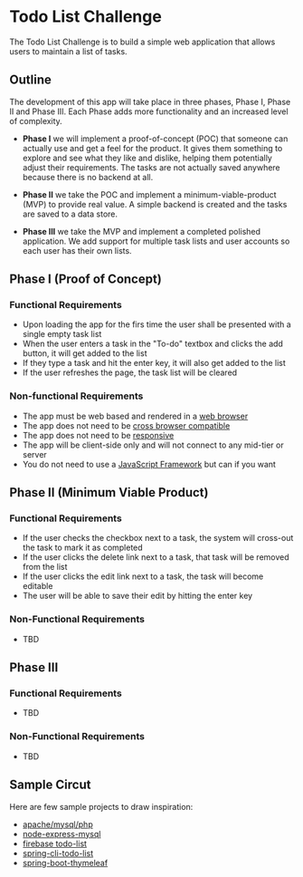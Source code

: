 # Todo List Challenge

The Todo List Challenge is to build a simple web application that allows users to maintain a list of tasks. 

## Outline

The development of this app will take place in three phases, Phase I, Phase II and Phase III. Each Phase adds more functionality and an increased level of complexity.

* **Phase I** we will implement a proof-of-concept (POC) that someone can actually use and get a feel for the product. It gives them something to explore and see what they like and dislike, helping them potentially adjust their requirements. The tasks are not actually saved anywhere because there is no backend at all. 

* **Phase II** we take the POC and implement a minimum-viable-product (MVP) to provide real value. A simple backend is created and the tasks are saved to a data store. 

* **Phase III** we take the MVP and implement a completed polished application. We add support for multiple task lists and user accounts so each user has their own lists. 

## Phase I (Proof of Concept)

### Functional Requirements
* Upon loading the app for the firs time the user shall be presented with a single empty task list
* When the user enters a task in the "To-do" textbox and clicks the add button, it will get added to the list
* If they type a task and hit the enter key, it will also get added to the list
* If the user refreshes the page, the task list will be cleared

### Non-functional Requirements
* The app must be web based and rendered in a [web browser](https://en.wikipedia.org/wiki/Web_browser)
* The app does not need to be [cross browser compatible](https://medium.com/@sarahelson81/what-is-cross-browser-compatibility-and-why-we-need-it-b41423c3501a)
* The app does not need to be [responsive](https://medium.com/swlh/everything-you-need-to-know-about-responsive-web-design-54c2059a7e99)
* The app will be client-side only and will not connect to any mid-tier or server
* You do not need to use a [JavaScript Framework](https://raygun.com/blog/popular-javascript-frameworks/) but can if you want

## Phase II (Minimum Viable Product)

### Functional Requirements
* If the user checks the checkbox next to a task, the system will cross-out the task to mark it as completed
* If the user clicks the delete link next to a task, that task will be removed from the list
* If the user clicks the edit link next to a task, the task will become editable
* The user will be able to save their edit by hitting the enter key

### Non-Functional Requirements

* TBD

## Phase III

### Functional Requirements

* TBD

### Non-Functional Requirements

* TBD

## Sample Circut

Here are few sample projects to draw inspiration:

* [apache/mysql/php](https://github.com/JahnelGroup/php-samples/tree/master/apache-mysql-php)
* [node-express-mysql](https://github.com/JahnelGroup/nodejs-samples/tree/master/node-express-mysql)
* [firebase todo-list](https://github.com/JahnelGroup/firebase-samples/tree/master/todo-list)
* [spring-cli-todo-list](https://github.com/JahnelGroup/spring-cli-samples)
* [spring-boot-thymeleaf](https://github.com/JahnelGroup/spring-boot-samples/tree/master/spring-boot-thymeleaf)
